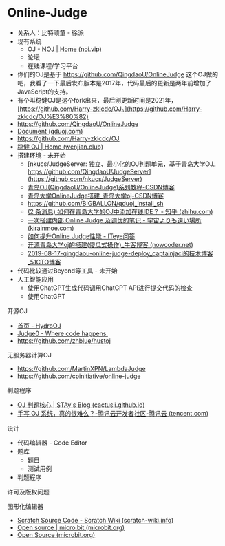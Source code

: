 # Online-Judge

- 关系人：比特顽童 - 徐派
- 现有系统
    - OJ - [NOJ | Home (noi.vip)](http://noi.vip:8989/)
    - 论坛
    - 在线课程/学习平台
- 你们的OJ是基于 https://github.com/QingdaoU/OnlineJudge 这个OJ做的吧，我看了一下最后发布版本是2017年，代码最后的更新是两年前增加了JavaScript的支持。
- 有个叫稳健OJ是这个fork出来，最后刚更新时间是2021年，[https://github.com/Harry-zklcdc/OJ。](https://github.com/Harry-zklcdc/OJ%E3%80%82)
- https://github.com/QingdaoU/OnlineJudge
- [Document (qduoj.com)](https://opensource.qduoj.com/#/)
- https://github.com/Harry-zklcdc/OJ
- [稳健 OJ | Home (wenjian.club)](https://oj.wenjian.club/)
- 搭建环境 - 未开始
    - [nkucs/JudgeServer: 独立、最小化的OJ判题单元，基于青岛大学OJ。 https://github.com/QingdaoU/JudgeServer](https://github.com/nkucs/JudgeServer)
    - [青岛OJ(QingdaoU/OnlineJudge)系列教程-CSDN博客](https://blog.csdn.net/baidu_32523857/article/details/112278782)
    - [青岛大学OnlineJudge搭建_青岛大学oj-CSDN博客](https://blog.csdn.net/qq_38409397/article/details/121134933)
    - https://github.com/BIGBALLON/qduoj_install_sh
    - [(2 条消息) 如何在青岛大学的OJ中添加在线IDE？ - 知乎 (zhihu.com)](https://www.zhihu.com/question/486310481)
    - [一次搭建内部 Online Judge 及调优的笔记 - 宇宙よりも遠い場所 (kirainmoe.com)](https://kirainmoe.com/blog/post/notes-of-building-an-online-judge/)
    - [如何提升Online Judge性能 - ITeye问答](https://www.iteye.com/problems/35778)
    - [开源青岛大学oj的搭建(傻瓜式操作)_牛客博客 (nowcoder.net)](https://blog.nowcoder.net/n/85da038fa7c746d39a2cbcfcc001646f?from=nowcoder_improve)
    - [2019-08-17-qingdaou-online-judge-deploy_captainjaci的技术博客_51CTO博客](https://blog.51cto.com/captainjack/4901447)
- 代码比较通过Beyond等工具 - 未开始
- 人工智能应用
    - 使用ChatGPT生成代码调用ChatGPT API进行提交代码的检查
    - 使用ChatGPT

开源OJ

- [首页 - HydroOJ](https://hydro.ac/)
- [Judge0 - Where code happens.](https://judge0.com/)
- https://github.com/zhblue/hustoj

无服务器计算OJ

- https://github.com/MartinXPN/LambdaJudge
- https://github.com/cpinitiative/online-judge

判题程序

- [OJ 判题核心 | STAy's Blog (cactusii.github.io)](https://cactusii.github.io/post/oj-pan-ti-he-xin/)
- [手写 OJ 系统，真的很难么？-腾讯云开发者社区-腾讯云 (tencent.com)](https://cloud.tencent.com/developer/article/2309820?areaId=106001)

设计

- 代码编辑器 - Code Editor
- 题库
    - 题目
    - 测试用例
- 判题程序

许可及版权问题

图形化编辑器

- [Scratch Source Code - Scratch Wiki (scratch-wiki.info)](https://en.scratch-wiki.info/wiki/Scratch_Source_Code)
- [Open source | micro:bit (microbit.org)](https://microbit.org/get-started/user-guide/open-source/)
- [Open Source (microbit.org)](https://makecode.microbit.org/open-source)